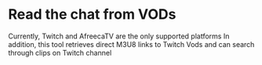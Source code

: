 # Read the chat from VODs
Currently, Twitch and AfreecaTV are the only supported platforms
In addition, this tool retrieves direct M3U8 links to Twitch Vods and can search through clips on Twitch channel
